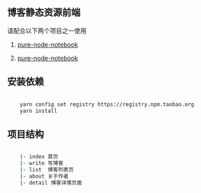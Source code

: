 ## 博客静态资源前端

请配合以下两个项目之一使用

1. [pure-node-notebook](https://github.com/StarLikeRain/pure-node-notebook)

2. [pure-node-notebook](https://github.com/StarLikeRain/pure-node-notebook)

## 安装依赖

```bash

	yarn config set registry https://registry.npm.taobao.org
	yarn install

```

## 项目结构

```bash

	|- index 首页
	|- write 写博客
	|- list  博客列表页
	|- about 关于作者
    |- detail 博客详情页面

```